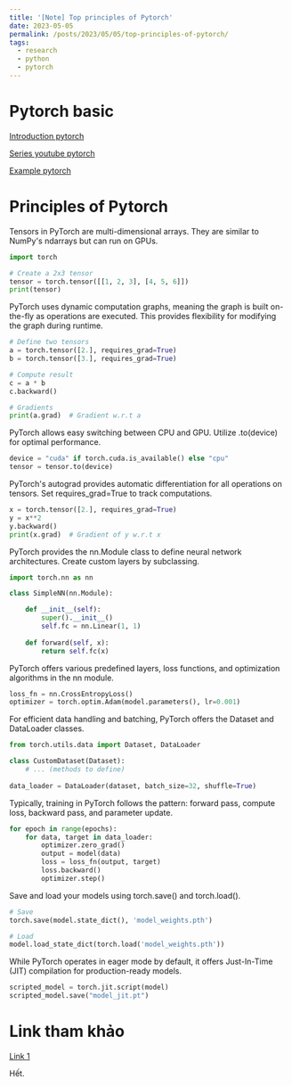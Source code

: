 ```yaml
---
title: '[Note] Top principles of Pytorch'
date: 2023-05-05
permalink: /posts/2023/05/05/top-principles-of-pytorch/
tags:
  - research
  - python
  - pytorch
--- 
```


Pytorch basic
======

[Introduction pytorch](https://pytorch.org/tutorials/beginner/basics/intro.html)

[Series youtube pytorch](https://pytorch.org/tutorials/beginner/introyt.html)

[Example pytorch](https://pytorch.org/tutorials/beginner/pytorch_with_examples.html)


Principles of Pytorch
======

Tensors in PyTorch are multi-dimensional arrays. They are similar to NumPy's ndarrays but can run on GPUs.

```python
import torch

# Create a 2x3 tensor
tensor = torch.tensor([[1, 2, 3], [4, 5, 6]])
print(tensor)
```

PyTorch uses dynamic computation graphs, meaning the graph is built on-the-fly as operations are executed. This provides flexibility for modifying the graph during runtime.

```python
# Define two tensors
a = torch.tensor([2.], requires_grad=True)
b = torch.tensor([3.], requires_grad=True)

# Compute result
c = a * b
c.backward()

# Gradients
print(a.grad)  # Gradient w.r.t a
```

PyTorch allows easy switching between CPU and GPU. Utilize .to(device) for optimal performance.

```python
device = "cuda" if torch.cuda.is_available() else "cpu"
tensor = tensor.to(device)
```

PyTorch's autograd provides automatic differentiation for all operations on tensors. Set requires_grad=True to track computations.

```python
x = torch.tensor([2.], requires_grad=True)
y = x**2
y.backward()
print(x.grad)  # Gradient of y w.r.t x
```

PyTorch provides the nn.Module class to define neural network architectures. Create custom layers by subclassing.

```python
import torch.nn as nn

class SimpleNN(nn.Module):

    def __init__(self):
        super().__init__()
        self.fc = nn.Linear(1, 1)
        
    def forward(self, x):
        return self.fc(x)
```

PyTorch offers various predefined layers, loss functions, and optimization algorithms in the nn module.

```python
loss_fn = nn.CrossEntropyLoss()
optimizer = torch.optim.Adam(model.parameters(), lr=0.001)
```

For efficient data handling and batching, PyTorch offers the Dataset and DataLoader classes.

```python
from torch.utils.data import Dataset, DataLoader

class CustomDataset(Dataset):
    # ... (methods to define)
    
data_loader = DataLoader(dataset, batch_size=32, shuffle=True)
```

Typically, training in PyTorch follows the pattern: forward pass, compute loss, backward pass, and parameter update.

```python
for epoch in range(epochs):
    for data, target in data_loader:
        optimizer.zero_grad()
        output = model(data)
        loss = loss_fn(output, target)
        loss.backward()
        optimizer.step()
```

Save and load your models using torch.save() and torch.load().

```python
# Save
torch.save(model.state_dict(), 'model_weights.pth')

# Load
model.load_state_dict(torch.load('model_weights.pth'))
```

While PyTorch operates in eager mode by default, it offers Just-In-Time (JIT) compilation for production-ready models.

```python
scripted_model = torch.jit.script(model)
scripted_model.save("model_jit.pt")
```

Link tham khảo
======

[Link 1](https://medium.com/@kasperjuunge/10-principles-of-pytorch-bbe4bf0c42cd)


Hết.
